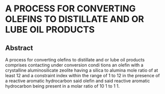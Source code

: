 # A PROCESS FOR CONVERTING OLEFINS TO DISTILLATE AND OR LUBE OIL PRODUCTS

## Abstract
A process for converting olefins to distillate and or lube oil products comprises contacting under conversion condi tions an olefin with a crystalline aluminosilicate zeolite having a silica to alumina mole ratio of at least 12 and a constraint index within the range of 1 to 12 in the presence of a reactive aromatic hydrocarbon said olefin and said reactive aromatic hydrocarbon being present in a molar ratio of 10 1 to 1 1.